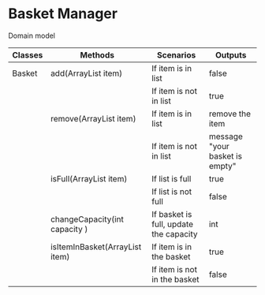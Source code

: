 # Basket Manager

Domain model



| Classes | Methods                                | Scenarios                              | Outputs                       |   
|---------|----------------------------------------|----------------------------------------|-------------------------------|
| Basket  | add(ArrayList<String> item)            | If item is in list                     | false                         |
|         |                                        | If item is not in list                 | true                          |
|         | remove(ArrayList<String> item)         | If item is in list                     | remove the item               |
|         |                                        | If item is not in list                 | message "your basket is empty" |
|         | isFull(ArrayList<String> item)         | If list is full                        | true                          |
|         |                                        | If list is not full                    | false                         |
|         | changeCapacity(int capacity )          | If basket is full, update the capacity | int                           |
|         | isItemInBasket(ArrayList<String> item) | If item is in the basket               | true                          |
|         |                                        | If item is not in the basket           | false                         |
